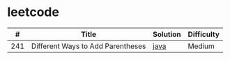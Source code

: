 # leetcode

| # | Title | Solution | Difficulty |
|---| ----- | -------- | ---------- |
|241|Different Ways to Add Parentheses| [java](./addparentheses/Solution.java)|Medium|
